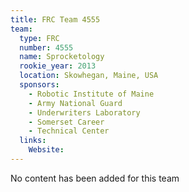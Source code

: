 ```yaml
---
title: FRC Team 4555
team:
  type: FRC
  number: 4555
  name: Sprocketology
  rookie_year: 2013
  location: Skowhegan, Maine, USA
  sponsors:
    - Robotic Institute of Maine
    - Army National Guard
    - Underwriters Laboratory
    - Somerset Career
    - Technical Center
  links:
    Website: 
---
```

No content has been added for this team